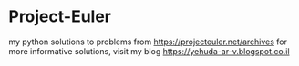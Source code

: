# Project-Euler

my python solutions to problems from https://projecteuler.net/archives 
for more informative solutions, visit my blog https://yehuda-ar-v.blogspot.co.il

